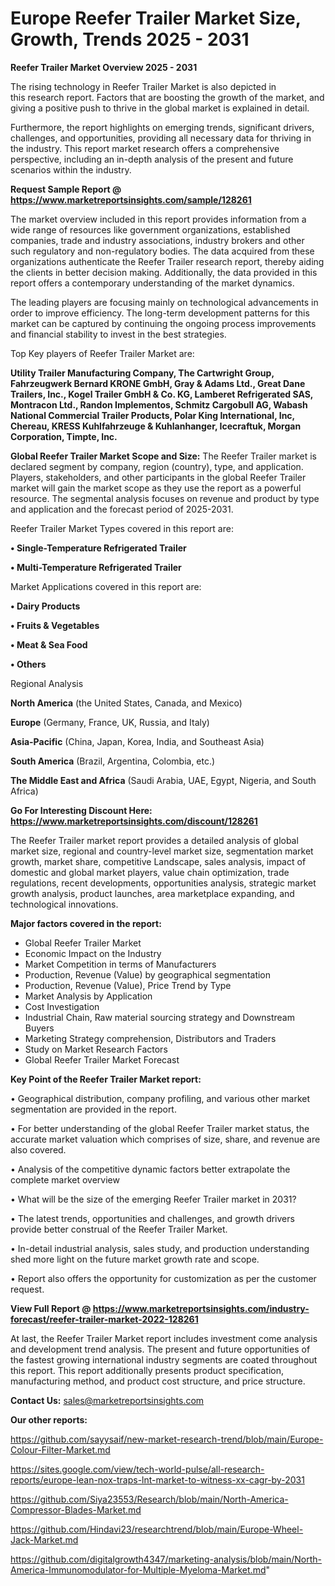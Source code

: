 # Europe Reefer Trailer Market Size, Growth, Trends 2025 - 2031

<Strong> Reefer Trailer Market Overview 2025 - 2031</strong>

The rising technology in Reefer Trailer Market is also depicted in this research report. Factors that are boosting the growth of the market, and giving a positive push to thrive in the global market is explained in detail.

Furthermore, the report highlights on emerging trends, significant drivers, challenges, and opportunities, providing all necessary data for thriving in the industry. This report market research offers a comprehensive perspective, including an in-depth analysis of the present and future scenarios within the industry.

<strong>Request Sample Report @ <a href=https://www.marketreportsinsights.com/sample/128261>https://www.marketreportsinsights.com/sample/128261</a></strong>

The market overview included in this report provides information from a wide range of resources like government organizations, established companies, trade and industry associations, industry brokers and other such regulatory and non-regulatory bodies. The data acquired from these organizations authenticate the Reefer Trailer research report, thereby aiding the clients in better decision making. Additionally, the data provided in this report offers a contemporary understanding of the market dynamics.

The leading players are focusing mainly on technological advancements in order to improve efficiency. The long-term development patterns for this market can be captured by continuing the ongoing process improvements and financial stability to invest in the best strategies.

Top Key players of Reefer Trailer Market are:

<strong>Utility Trailer Manufacturing Company, The Cartwright Group, Fahrzeugwerk Bernard KRONE GmbH, Gray & Adams Ltd., Great Dane Trailers, Inc., Kogel Trailer GmbH & Co. KG, Lamberet Refrigerated SAS, Montracon Ltd., Randon Implementos, Schmitz Cargobull AG, Wabash National Commercial Trailer Products, Polar King International, Inc, Chereau, KRESS Kuhlfahrzeuge & Kuhlanhanger, Icecraftuk, Morgan Corporation, Timpte, Inc.</strong>

<strong><b>Global Reefer Trailer Market Scope and Size:</b></strong>
The Reefer Trailer market is declared segment by company, region (country), type, and application. Players, stakeholders, and other participants in the global Reefer Trailer market will gain the market scope as they use the report as a powerful resource. The segmental analysis focuses on revenue and product by type and application and the forecast period of 2025-2031.

Reefer Trailer Market Types covered in this report are:

<strong>• Single-Temperature Refrigerated Trailer

• Multi-Temperature Refrigerated Trailer</strong>

Market Applications covered in this report are:

<strong>• Dairy Products

• Fruits & Vegetables

• Meat & Sea Food

• Others</strong> 

Regional Analysis

<strong>North America</strong> (the United States, Canada, and Mexico)

<strong>Europe</strong> (Germany, France, UK, Russia, and Italy)

<strong>Asia-Pacific</strong> (China, Japan, Korea, India, and Southeast Asia)

<strong>South America</strong> (Brazil, Argentina, Colombia, etc.)

<strong>The Middle East and Africa</strong> (Saudi Arabia, UAE, Egypt, Nigeria, and South Africa)

<strong>Go For Interesting Discount Here: <a href=https://www.marketreportsinsights.com/discount/128261>https://www.marketreportsinsights.com/discount/128261</a></strong>

The Reefer Trailer market report provides a detailed analysis of global market size, regional and country-level market size, segmentation market growth, market share, competitive Landscape, sales analysis, impact of domestic and global market players, value chain optimization, trade regulations, recent developments, opportunities analysis, strategic market growth analysis, product launches, area marketplace expanding, and technological innovations.

<strong><b>Major factors covered in the report:</b></strong>
<ul>
  <li>Global Reefer Trailer Market </li>
  <li>Economic Impact on the Industry</li>
  <li>Market Competition in terms of Manufacturers</li>
  <li>Production, Revenue (Value) by geographical segmentation</li>
  <li>Production, Revenue (Value), Price Trend by Type</li>
  <li>Market Analysis by Application</li>
  <li>Cost Investigation</li>
  <li>Industrial Chain, Raw material sourcing strategy and Downstream Buyers</li>
  <li>Marketing Strategy comprehension, Distributors and Traders</li>
  <li>Study on Market Research Factors</li>
  <li>Global Reefer Trailer Market Forecast</li>
</ul>

<strong><b>Key Point of the Reefer Trailer Market report:</b></strong>

• Geographical distribution, company profiling, and various other market segmentation are provided in the report.

• For better understanding of the global Reefer Trailer market status, the accurate market valuation which comprises of size, share, and revenue are also covered.

• Analysis of the competitive dynamic factors better extrapolate the complete market overview

• What will be the size of the emerging Reefer Trailer market in 2031?

• The latest trends, opportunities and challenges, and growth drivers provide better construal of the Reefer Trailer Market.

• In-detail industrial analysis, sales study, and production understanding shed more light on the future market growth rate and scope.

• Report also offers the opportunity for customization as per the customer request.

<strong><b>View Full Report @ <a href=https://www.marketreportsinsights.com/industry-forecast/reefer-trailer-market-2022-128261>https://www.marketreportsinsights.com/industry-forecast/reefer-trailer-market-2022-128261</a></b></strong>


At last, the Reefer Trailer Market report includes investment come analysis and development trend analysis. The present and future opportunities of the fastest growing international industry segments are coated throughout this report. This report additionally presents product specification, manufacturing method, and product cost structure, and price structure.

<strong>Contact Us:</strong>
sales@marketreportsinsights.com

<strong>Our other reports:</strong>

<a href=https://github.com/sayysaif/new-market-research-trend/blob/main/Europe-Colour-Filter-Market.md>https://github.com/sayysaif/new-market-research-trend/blob/main/Europe-Colour-Filter-Market.md</a>

<a href=https://sites.google.com/view/tech-world-pulse/all-research-reports/europe-lean-nox-traps-lnt-market-to-witness-xx-cagr-by-2031>https://sites.google.com/view/tech-world-pulse/all-research-reports/europe-lean-nox-traps-lnt-market-to-witness-xx-cagr-by-2031</a>

<a href=https://github.com/Siya23553/Research/blob/main/North-America-Compressor-Blades-Market.md>https://github.com/Siya23553/Research/blob/main/North-America-Compressor-Blades-Market.md</a>

<a href=https://github.com/Hindavi23/researchtrend/blob/main/Europe-Wheel-Jack-Market.md>https://github.com/Hindavi23/researchtrend/blob/main/Europe-Wheel-Jack-Market.md</a>

<a href=https://github.com/digitalgrowth4347/marketing-analysis/blob/main/North-America-Immunomodulator-for-Multiple-Myeloma-Market.md>https://github.com/digitalgrowth4347/marketing-analysis/blob/main/North-America-Immunomodulator-for-Multiple-Myeloma-Market.md</a>"

